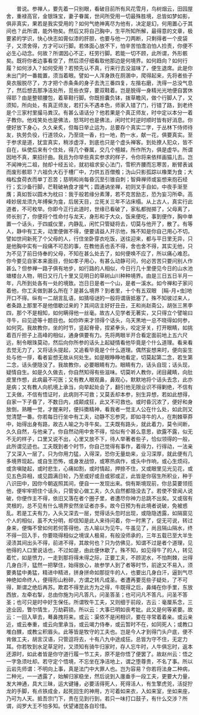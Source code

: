 <!-- { "loadSidebar": true } -->
　　普说。参禅人，要先着一只别眼，看破目前所有风花雪月，鸟树烟云，田园屋舍，重禄高官，金银珠宝，妻子眷属，世间所受用一切最殊胜境，总皆如梦如影，俱非真实，果若是我实受用的？如何气绝神离尽为他有，决定是幻，何用置心于其间也？此所谓，能外物矣。然后又将自己胸中，生平所知所解，最得意的文章，极要紧的学识，快心快志如膏似漆的肝胆，也要与他一刀两断，只剩得者一个皮袋子，又须舍得，方才可以行脚。若体面心放不下，怕辛苦怕澹泊怕人捡责，你便不必生心动念。何故？所谓因心不正，枉劳行脚。若能一切不顾，此所谓，外形骸矣。既将你者边事看空了，然后须仔细看取他那边是何境界。如何趋向？如何行履？如何涉入？如何受用？若预先认不真，行来行去没滋味了，便生退席。此是你未出门时一番裁置，须当着眼。譬如一人浑身跌在厕溷中，爬得起来，先将者些子臭衣服脱尽了，方才把个赤条条的身子去洗三番四复，左揩右磨，洗得一总没气息了，然后想去那净洁处所，觅些衣穿，要双鞋着。岂是脱得一身精光光地便自罢休得耶？由是整顿腰包，着草鞋行脚。你既担囊负钵，拨草瞻风，做个行脚人了，又须知，所向处，有真正师友，若打头不遇本色，师家入错了门，行错了路，到老终是个三家村里撮马粪汉。有甚么语话分？他若果是个真正师友，时中定以本分一着子教你。他戏笑处也是佛法，怒骂时也是佛法，闲时忙时逆时顺时皆有好消息。你便好放下身心，久久亲炙，但每日举止运为，总要存个真实二字，于丛林下侍师待友，执劳负役，行道领众，乃至烧一香，扫一地，酌一水，献一花，俱要真实。至于参求是道，犹宜真实，稍涉虚浮，到底也只是个虚头禅客。到处撩人犯众，皆不自在，纵使后来有个住处，得几个眷属，交几个檀越，所作所为，俱是虚华。所谓因地不真，果招纡曲。我且为你举些真实参求的样子，令你将来依样画猫儿去。岂不闻神光二祖，抛却十经五论，就初祖求安心法门，雪积齐腰而忘寒苦，断臂表诚而废形骸耶？六祖负大石于槽厂中，力供五百僧飧；沩山只影孤踪以橡栗为食；大梅松食荷衣而单丁忍苦；慈明和尚每昏沉至引锥自刺；智舜禅师或妄想来抱石经行；玄沙备行脚，芒鞋破衲食才接气；圆通讷坐禅，初则叉手自如，中夜手渐至膺；真如哲以圆木为枕曰：我于般若缘分素薄，若不克苦励志，恐为妄习所牵。高峰妙居龙须九年缚柴为龛，后居天目，立死关三年不沾床榻。从上古人，真实行此道者，不可枚举。你即今正行此道时，世缘已看破了，家私都抛掷了，父母离了，师长别了，你便将个性命付与龙天，身形和于大众，饭来便吃，事到便作，胸中单置一个话头，于四威仪里，内静乱，闲忙只管疑将去，切莫与他开了，散了。有等人，静中有工夫，动里便做不得，便要请益人开示他，殊不知是你自己用心不切。譬如世间新死了个父母的人，行住坐卧穿衣吃饭，送往迎来，都与平日里无异，只是他胸中实有一段痛不可忍的事，在教他丢也丢不得，舍也舍不得，其实无他，只为不见了前日侍奉的父母，不知在甚么处去了，如何便唤不应了，所以痛心难忍。你今要见自家本来面目，但如孝子用心，有甚么动静可问，何必苦苦只要问别人作甚么？但参禅一路子俱有地步，如行路的人相似，今日行几十里便见今日的山水池塘楼台人物，明日又行几十里又见明日的草树山川种种境界。由是三日五日半月一年，凡所到处各有一处的境致。岂日日是者一个山，是者一溪水。如今禅和子家问着他，你工夫做到甚么所在？是甚么境界？到者里，十个有五双眼　[睊-月+虫]地开口不得。纵有一二胡言乱语，如猜哑谜的一般将谓唐抵塞了。殊不知彼过来人，者条路上那里不是他借歇过来的？其间店主好好丑丑，王和尚赵斋公，胡张三黑李四，那个不是相知，如何瞒得他一丝毫。故古人见学者无著实，又只得立个譬喻曰寻牛，曰见迹等十题目也。如你昨来才领得个话头，乌天黑地一总不晓得如何参，如何究。我故教你，坐的时节，竖起脊骨，捏紧拳头，咬定牙关，打开眼睛，如挑着百斤担子上高峰的相似，通身俱要有力。先将两眼半开合看定面前地上五六尺远，制令眼珠莫动，然后向你所参的话头上起疑情看他毕竟是个什么道理。看来看去觉无力了，又将话头提起，又追看毕竟是个什么道理。偶然妄想来时，便向妄生处与他一拶，看者妄想无故从何处生。如是眼睁睁地看定，切莫起第二念，若生第二念，话头便隐没了。我故教你，必要眼睛有力。眼睛有力，话头自现；话头现，疑情自生。如是久久做去，你自然知得有些滋味。切莫听人教你，闭目藏睛，向肚皮里作想，此病最不可医；又有教人眼观鼻，鼻观心，默默地将个话头去念，此亦是病；又有教人向机境上承当，向举起处会了，翻引他无限业识不得剿绝，不信有工夫做，不信有悟证时，此病则不可救；又莫丢却本参，别生异想，若如此想得，自家一下子昏了，不数日内，成颠成狂，此又不可救也。或时昏沉浓了，便好和身放倒，熟睡一觉，才醒来时，便抖擞精神，看我者一觉主人公在什么处，如此则又觉清楚一番。你若每日行坐中有工夫，动静不忘参究，即如寻牛的人，在荆棘草莽中，始得出身有路，故古人喻之为寻牛矣。工夫既有路头，就此着力，莫令间断，久久自然，与他亲了。你自然动用中舍不得，恰似有个甚么意思，欲露不露，似无不无的样子，口里又说不出，心里又放不下，待人举著者些子，恰似领得的一般，此所谓见迹也。工夫既到者个时节，你自己觉得有事作，着得力，行得动，一法亲了又深入一层了。只为你用力猛，入得深，恐你无量劫来，业习深厚，就此便有几多境界现起。或自生恐怖，或身发战惊，或寒热病作，或头中作响，或心生烦闷，或贪嗔陡起，或时悲生，心痛如割，或时情起，押捺不住，又或眼里见光见花，或见五色异相，或见圆满日轮，乃至或好或丑或邪或正，此皆是你宿生所积业，种于八识田中，因你今朝返照其间，便自一一发现出来。倘有斯境现前，你总莫要领揽他，便牢牢把住个话头，只管安心做工夫，久久自然都隐没去了。若使不曾闻人说破，你便作主不得，依旧又落在者个圈子里，者遭尽你神力总跳不出矣。又或宿有灵根的，总不见有什么境界安然坐证者亦多。故今日预为有此境者说破，免被惑乱。若是工夫有力，入头又深去一层，觉得话头忽时出现，或隐隐透露，如隔窗见个人的相似，虽不大分明，却信知是此人来待问着，你一时黑了，促无可说，转过身来，便悔不曾如何若何答得他，古人喻以为见牛。牛虽见了，尚且隔山隔水，终不得一回入手，你要晓得相似之境误人极易，有般没师承的，三年五载已至大半生浸渍其间出头不得，前进不得，其故何也？只为仿佛见，知谓不过是者个道理，见他得的人口里说话也，不过如是，由此便休歇了。殊不知，如见得牛了的人，转见着忙，如是愤力，一走到那将得未得之际，正要工夫，不顾泥水，不怕荆棘，出得几身白汗，猛然一把拏住，始得放心，故参学人到了者等时节，前途又不易入，须要勇猛中勇猛，精进中精进，拼身拼命如那捉牛的人，也要出几身白汗，逼到气尽神绝如命终人，便得形山粉碎，方谓之转凡成圣。者遭再要觅些子疑处，了不可得，斯谓之绝后再苏。欺君不得至此方为之得，牛既得之后，鼻绳在你手里，东放西放，左牵右掣，总由你施为问凡答凡，问圣答圣；也可问凡不答凡，问圣不答圣；也可只是时中好生保任。所谓牧牛工夫，又则细于前段，古云：毫厘系念，三途业因，瞥尔情生，万劫羁锁。所以云：大事已明如丧考妣。此又是何等紧要。故云：一回入草去，蓦鼻拽将来。或云：渠侬不是闲相识，要在寻常着着亲。或云亲近，或云奉重，或云向里承当，或云竭力侍奉，或云暂时不在，如同死人；或教口堆白醭，或教尘积眉头。此等皆是牧守的工夫也。岂是今人才到得门头户底，便不肯做工夫，胡言汉语，只管逗将去，十有八九中途成狂。总皆为守不住，无定力耳。你若牧到水足草足时，又须知有骑牛归家时，存人忘牛时，人牛俱忘时，返本还源时，如此者皆是你守道行履一节工夫，原不是你悟了便罢了。故赵州云：悟之一字急须吐却。若守定个悟境，不忘坐在净洁地上，谓之堕尊贵，不名了事。所以云岩先师谓：不明向上事，真是法门中大罪人也。岂为容易？你若将法身二种病，二种光，一一透露了，始解归家稳坐，然后说到入廛垂手一段工夫，更要大力量，发大神通，具大三昧，运大键锤，必要活得死人，死得活人，有生擎虎兕，活捉狞龙的手脚，有点铁成金，起死回生的神用，方可着如来衣，入如来室，坐如来座，乃可为人天。抵吾宗门下，贵在见到行到，若只一味打口鼓子，有什么交涉？所谓，阎罗大王不怕多知。伏望诸昆各自珍惜。


